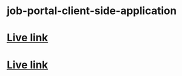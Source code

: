 # job-portal-client-side-application
# [Live link](https://job-portal-application-5fee1.web.app)
# [Live link](https://job-portal-application-5fee1.firebaseapp.com)
